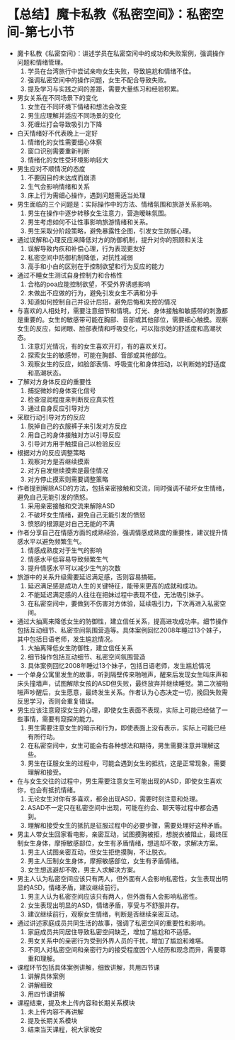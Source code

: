 # 【总结】魔卡私教《私密空间》：私密空间-第七小节

-   魔卡私教《私密空间》：讲述学员在私密空间中的成功和失败案例，强调操作问题和情绪管理。
    1.  学员在台湾旅行中尝试亲吻女生失败，导致尴尬和情绪不佳。
    2.  强调私密空间中的操作问题，女生不配合导致失败。
    3.  提及学习与实践之间的差距，需要大量练习和经验积累。
-   男女关系在不同场景下的变化
    1.  女生在不同环境下情绪和想法会改变
    2.  男生应理解并适应不同场景的变化
    3.  死缠烂打会导致吸引力下降
-   白天情绪好不代表晚上一定好
    1.  情绪化的女性需要细心体察
    2.  窗口识别需要重新判断
    3.  情绪化的女性受环境影响较大
-   男生应对不顺情况的态度
    1.  不要因目的未达成而崩溃
    2.  生气会影响情绪和关系
    3.  床上行为需细心操作，遇到问题需适当处理
-   男生面临的三个问题是：实际操作中的方法、情绪氛围和旅游关系影响。
    1.  男生在操作中逐步转移女生注意力，营造暧昧氛围。
    2.  男生考虑如何不让性事影响旅游情绪和关系。
    3.  男生采取分阶段策略，避免暴露性企图，引发女生防御心理。
-   通过误解和心理反应来降低对方的防御机制，提升对你的照顾和关注
    1.  误解导致内疚和补偿心理，行为表现更友好
    2.  私密空间中防御机制降低，对抗性减弱
    3.  高手和小白的区别在于控制欲望和行为反应的能力
-   通过不睡女生测试自身控制力和合格性
    1.  合格的poa应能控制欲望，不受外界诱惑影响
    2.  未做出不应做的行为，避免引发女生不满和分手
    3.  知道如何控制自己并设计后招，避免后悔和失控的情况
-   与喜欢的人相处时，需要注意细节和情境。灯光、身体接触和敏感带的刺激都是重要的。女生的敏感带可能在胸部、音部或其他部位，需要细心触摸。观察女生的反应，如闭眼、脸部表情和呼吸变化，可以指示她的舒适度和高潮状态。
    1.  注意灯光情况，有的女生喜欢开灯，有的喜欢关灯。
    2.  探索女生的敏感带，可能在胸部、音部或其他部位。
    3.  观察女生的反应，如脸部表情、呼吸变化和身体扭动，以判断她的舒适度和高潮状态。
-   了解对方身体反应的重要性
    1.  捕捉微妙的身体变化信号
    2.  检查湿润程度来判断反应真实性
    3.  通过自身反应引导对方
-   采取行动引导对方的反应
    1.  脱掉自己的衣服裤子来引发对方反应
    2.  用自己的身体接触对方以引导反应
    3.  引导对方用手触摸自己以检验反应
-   根据对方的反应调整策略
    1.  观察对方是否继续摸索
    2.  对方自发继续摸索是最佳情况
    3.  对方停止摸索则需要调整策略
-   作者提到解除ASD的方法，包括亲密接触和交流，同时强调不破坏女生情绪，避免自己无能引发的愤怒。
    1.  采用亲密接触和交流来解除ASD
    2.  不破坏女生情绪，避免自己无能引发的愤怒
    3.  愤怒的根源是对自己无能的不满
-   作者分享自己在情感方面的成熟经验，强调情感成熟度的重要性，建议提升情感水平以避免频繁生气。
    1.  情感成熟度对于生气的影响
    2.  情感水平低容易导致频繁生气
    3.  提升情感水平可以减少生气的次数
-   旅游中的关系升级需要延迟满足感，否则容易搞砸。
    1.  延迟满足感是成功人生的关键特征，能带来更高的成就和成功。
    2.  不能延迟满足感的人往往在把妹过程中表现不佳，无法吸引妹子。
    3.  在私密空间中，要做到不伤害对方体验，延续吸引力，下次再进入私密空间。
-   通过大抽离来降低女生的防御性，建立信任关系，提高进攻成功率。细节操作包括互动细节、私密空间氛围营造等。具体案例回忆2008年睡过13个妹子，其中包括日语老师，发生尴尬情况。
    1.  大抽离降低女生防御性，建立信任关系
    2.  细节操作包括互动细节、私密空间氛围营造
    3.  具体案例回忆2008年睡过13个妹子，包括日语老师，发生尴尬情况
-   一个单身公寓里发生的故事，听到隔壁传来啪啪声，醒来后发现女生叫床声和床头撞墙声，试图解除女孩的ASD但失败，最终放弃并继续睡觉。第二次被啪啪声吵醒后，女生愿意，最终发生关系。作者认为心态决定一切，挽回失败需反思学习，否则会重复错误。
-   男生应该注意窥探女生的心理，即使女生表面不表现，实际上可能已经做了一些事情，需要有窥探的能力。
    1.  男生需要注意女生的暗示和行为，即使表面上没有表示，实际上可能已经有所行动。
    2.  在私密空间中，女生可能会有各种想法和期待，男生需要注意并理解这些。
    3.  男生在征服女生的过程中，可能会遇到女生的抵抗，这是正常现象，需要理解和接受。
-   在与女生交往的过程中，男生需要注意女生可能出现的ASD，即使女生喜欢你，也会有抵抗情绪。
    1.  无论女生对你有多喜欢，都会出现ASD，需要时刻注意和处理。
    2.  ASAD不一定只在私密空间中出现，可能在约会、聊天等过程中都会遇到。
    3.  理解和接受女生的抵抗是征服过程中的必要步骤，需要处理好这种矛盾。
-   男主人带女生回家看电影，亲密互动，试图摸胸被拒，想脱衣被阻止，最终压制女生身体，摩擦敏感部位，女生有矛盾情绪，想逃却不敢，求解决方案。
    1.  男主人试图亲密互动，但女生拒绝摸胸，不让脱衣。
    2.  男主人压制女生身体，摩擦敏感部位，女生有矛盾情绪。
    3.  女生想逃避却不敢，男主人求解决方案。
-   男主人认为私密空间应该只有两人，但外面有人会影响私密性，女生表现出明显的ASD，情绪矛盾，建议继续前行。
    1.  男主人认为私密空间应该只有两人，但外面有人会影响私密性。
    2.  女生表现出明显的ASD，情绪矛盾，享受与不舒服并存。
    3.  建议继续前行，观察女生情绪，判断是否继续亲密互动。
-   通过讲述家庭成员共同生活的故事，强调了私密空间的重要性和影响。
    1.  家庭成员共同居住导致私密空间缺乏，增加了尴尬和不适感。
    2.  男女关系中的亲密行为受到外界人员的干扰，增加了尴尬和难堪。
    3.  不同人对私密空间和亲密行为的接受程度因个人经历和观念而异，需要尊重和理解。
-   课程环节包括具体案例讲解，细致讲解，共用四节课
    1.  讲解具体案例
    2.  讲解细致
    3.  用四节课讲解
-   课程结束，提及未上传内容和长期关系模块
    1.  未上传内容不再讲解
    2.  提及长期关系模块
    3.  结束当天课程，祝大家晚安